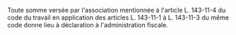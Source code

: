   
Toute somme versée par l'association mentionnée à l'article L. 143-11-4 du code du travail en application des articles L. 143-11-1 à L. 143-11-3 du même code donne lieu à déclaration à l'administration fiscale.  

  
